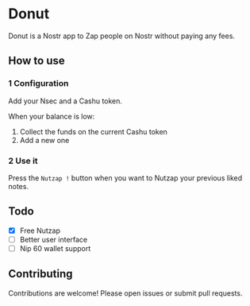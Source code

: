 # Donut

Donut is a Nostr app to Zap people on Nostr without paying any fees.

## How to use

### 1 Configuration

Add your Nsec and a Cashu token.

When your balance is low:

1) Collect the funds on the current Cashu token
1) Add a new one

### 2 Use it

Press the `Nutzap !` button when you want to Nutzap your previous liked notes.

## Todo

- [x] Free Nutzap
- [ ] Better user interface
- [ ] Nip 60 wallet support

## Contributing

Contributions are welcome! Please open issues or submit pull requests.
